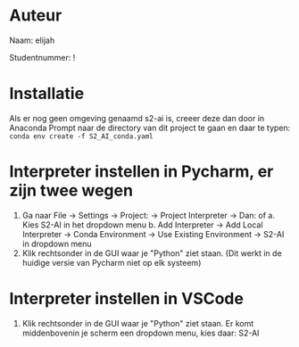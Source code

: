 # Auteur
Naam: elijah

Studentnummer: !

# Installatie
Als er nog geen omgeving genaamd s2-ai is, creeer deze dan door in Anaconda Prompt naar de directory van dit project te 
gaan en daar te typen: ```conda env create -f S2_AI_conda.yaml```

# Interpreter instellen in Pycharm, er zijn twee wegen
1. Ga naar File -> Settings -> Project: <ProjectName> -> Project Interpreter -> Dan: of
  a. Kies S2-AI in het dropdown menu
  b. Add Interpreter -> Add Local Interpreter -> Conda Environment -> Use Existing Environment -> S2-AI in dropdown menu
2. Klik rechtsonder in de GUI waar je "Python" ziet staan. (Dit werkt in de huidige versie van Pycharm niet op elk systeem)

# Interpreter instellen in VSCode
1. Klik rechtsonder in de GUI waar je "Python" ziet staan. Er komt middenbovenin je scherm een dropdown menu, kies daar: S2-AI

